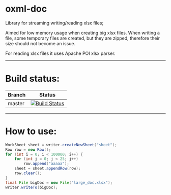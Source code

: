 # oxml-doc
Library for streaming writing/reading xlsx files;

Aimed for low memory usage when creating big xlsx files. When writing a file, some temporary files are created, but they are zipped, therefore their size should not become an issue.

For reading xlsx files it uses Apache POI xlsx parser.

---
# Build status:
| Branch | Status |
|--------|--------|
| master |[![Build Status](https://travis-ci.org/protei-rnd/oxml-doc.svg?branch=master)](https://travis-ci.org/protei-rnd/oxml-doc)|

---

# How to use:
```java
WorkSheet sheet = writer.createNewSheet("sheet");
Row row = new Row();
for (int i = 0; i < 100000; i++) {
    for (int j = 0; j < 25; j++)
        row.append("aaaaa");
    sheet = sheet.appendRow(row);
    row.clear();
}
final File bigDoc = new File("large_doc.xlsx");
writer.writeTo(bigDoc);
```
